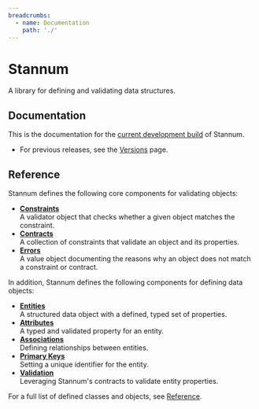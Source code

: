 ```yaml
---
breadcrumbs:
  - name: Documentation
    path: './'
---
```


# Stannum

A library for defining and validating data structures.

## Documentation

This is the documentation for the [current development build](https://github.com/sleepingkingstudios/stannum) of Stannum.

<!-- - For the most recent release, see [Version 0.1]({{site.baseurl}}/versions/0.1). -->
- For previous releases, see the [Versions]({{site.baseurl}}/versions) page.

## Reference

Stannum defines the following core components for validating objects:

- **[Constraints](./constraints)**
  <br>
  A validator object that checks whether a given object matches the constraint.
- **[Contracts](./contracts)**
  <br>
  A collection of constraints that validate an object and its properties.
- **[Errors](./errors)**
  <br>
  A value object documenting the reasons why an object does not match a
  constraint or contract.

In addition, Stannum defines the following components for defining data objects:

- **[Entities](./entities)**
  <br>
  A structured data object with a defined, typed set of properties.
- **[Attributes](./entities/attributes)**
  <br>
  A typed and validated property for an entity.
- **[Associations](./entities/associations)**
  <br>
  Defining relationships between entities.
- **[Primary Keys](./entities/primary-keys)**
  <br>
  Setting a unique identifier for the entity.
- **[Validation](./entities/validation)**
  <br>
  Leveraging Stannum's contracts to validate entity properties.

For a full list of defined classes and objects, see [Reference](./reference).
